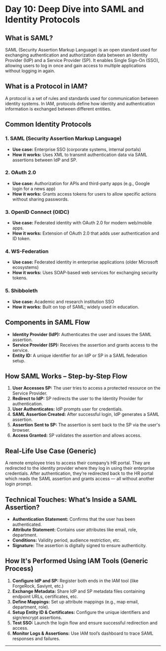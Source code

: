 
# Day 10: Deep Dive into SAML and Identity Protocols

## What is SAML?
SAML (Security Assertion Markup Language) is an open standard used for exchanging authentication and authorization data between an Identity Provider (IdP) and a Service Provider (SP). It enables Single Sign-On (SSO), allowing users to log in once and gain access to multiple applications without logging in again.

## What is a Protocol in IAM?
A protocol is a set of rules and standards used for communication between identity systems. In IAM, protocols define how identity and authentication information is exchanged between different entities.

## Common Identity Protocols
### 1. **SAML (Security Assertion Markup Language)**
- **Use case:** Enterprise SSO (corporate systems, internal portals)
- **How it works:** Uses XML to transmit authentication data via SAML assertions between IdP and SP.

### 2. **OAuth 2.0**
- **Use case:** Authorization for APIs and third-party apps (e.g., Google login for a news app)
- **How it works:** Grants access tokens for users to allow specific actions without sharing passwords.

### 3. **OpenID Connect (OIDC)**
- **Use case:** Federated identity with OAuth 2.0 for modern web/mobile apps.
- **How it works:** Extension of OAuth 2.0 that adds user authentication and ID token.

### 4. **WS-Federation**
- **Use case:** Federated identity in enterprise applications (older Microsoft ecosystems)
- **How it works:** Uses SOAP-based web services for exchanging security tokens.

### 5. **Shibboleth**
- **Use case:** Academic and research institution SSO
- **How it works:** Built on top of SAML; widely used in education.

## Components in SAML Flow
- **Identity Provider (IdP):** Authenticates the user and issues the SAML assertion.
- **Service Provider (SP):** Receives the assertion and grants access to the service.
- **Entity ID:** A unique identifier for an IdP or SP in a SAML federation setup.

## How SAML Works – Step-by-Step Flow
1. **User Accesses SP:** The user tries to access a protected resource on the Service Provider.
2. **Redirect to IdP:** SP redirects the user to the Identity Provider for authentication.
3. **User Authenticates:** IdP prompts user for credentials.
4. **SAML Assertion Created:** After successful login, IdP generates a SAML assertion.
5. **Assertion Sent to SP:** The assertion is sent back to the SP via the user's browser.
6. **Access Granted:** SP validates the assertion and allows access.

## Real-Life Use Case (Generic)
A remote employee tries to access their company’s HR portal. They are redirected to the identity provider where they log in using their enterprise credentials. After authentication, they’re redirected back to the HR portal which reads the SAML assertion and grants access — all without another login prompt.

## Technical Touches: What’s Inside a SAML Assertion?
- **Authentication Statement:** Confirms that the user has been authenticated.
- **Attribute Statement:** Contains user attributes like email, role, department.
- **Conditions:** Validity period, audience restriction, etc.
- **Signature:** The assertion is digitally signed to ensure authenticity.

## How It's Performed Using IAM Tools (Generic Process)
1. **Configure IdP and SP:** Register both ends in the IAM tool (like ForgeRock, Saviynt, etc.)
2. **Exchange Metadata:** Share IdP and SP metadata files containing endpoint URLs, certificates, etc.
3. **Define Mappings:** Set up attribute mappings (e.g., map email, department, role).
4. **Setup Entity ID & Certificates:** Configure the unique identifiers and sign/encrypt assertions.
5. **Test SSO:** Launch the login flow and ensure successful redirection and access.
6. **Monitor Logs & Assertions:** Use IAM tool’s dashboard to trace SAML responses and failures.

---

